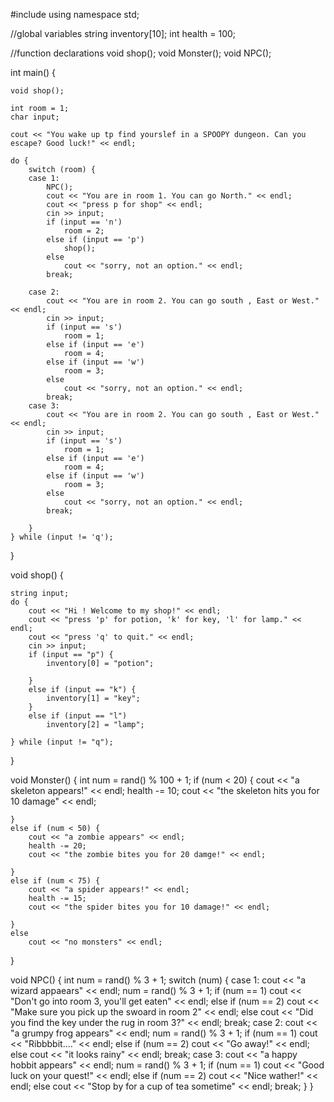 #include<iostream>
using namespace std;

//global variables
string inventory[10];
int health = 100;

//function declarations
void shop();
void Monster();
void NPC();


int main() {


	void shop();

	int room = 1;
	char input;

	cout << "You wake up tp find yourslef in a SPOOPY dungeon. Can you escape? Good luck!" << endl;

	do {
		switch (room) {
		case 1:
			NPC();
			cout << "You are in room 1. You can go North." << endl;
			cout << "press p for shop" << endl;
			cin >> input;
			if (input == 'n')
				room = 2;
			else if (input == 'p')
				shop();
			else
				cout << "sorry, not an option." << endl;
			break;
		
		case 2:
			cout << "You are in room 2. You can go south , East or West." << endl;
			cin >> input;
			if (input == 's')
				room = 1;
			else if (input == 'e')
				room = 4;
			else if (input == 'w')
				room = 3;
			else
				cout << "sorry, not an option." << endl;
			break;
		case 3:
			cout << "You are in room 2. You can go south , East or West." << endl;
			cin >> input;
			if (input == 's')
				room = 1;
			else if (input == 'e')
				room = 4;
			else if (input == 'w')
				room = 3;
			else
				cout << "sorry, not an option." << endl;
			break;

		}
	} while (input != 'q');
}




void shop() {

	string input;
	do {
		cout << "Hi ! Welcome to my shop!" << endl;
		cout << "press 'p' for potion, 'k' for key, 'l' for lamp." << endl;
		cout << "press 'q' to quit." << endl;
		cin >> input;
		if (input == "p") {
			inventory[0] = "potion";

		}
		else if (input == "k") {
			inventory[1] = "key";
		}
		else if (input == "l")
			inventory[2] = "lamp";

	} while (input != "q");

}

void Monster() {
	int num = rand() % 100 + 1; 
	if (num < 20) {
		cout << "a skeleton appears!" << endl;
		health -= 10;
		cout << "the skeleton hits you for 10 damage" << endl;

	}
	else if (num < 50) {
		cout << "a zombie appears" << endl;
		health -= 20;
		cout << "the zombie bites you for 20 damge!" << endl;

	}
	else if (num < 75) {
		cout << "a spider appears!" << endl;
		health -= 15;
		cout << "the spider bites you for 10 damage!" << endl;

	}
	else
		cout << "no monsters" << endl;
}

void NPC() {
	int num = rand() % 3 + 1;
	switch (num) {
	case 1:
		cout << "a wizard appaears" << endl;
		num = rand() % 3 + 1;
		if (num == 1)
			cout << "Don't go into room 3, you'll get eaten" << endl;
		else if (num == 2)
			cout << "Make sure you pick up the swoard in room 2" << endl;
		else
			cout << "Did you find the key under the rug in room 3?" << endl;
		break;
	case 2:
		cout << "a grumpy frog appears" << endl;
		num = rand() % 3 + 1;
		if (num == 1)
			cout << "Ribbbbit...." << endl;
		else if (num == 2)
			cout << "Go away!" << endl;
		else
			cout << "it looks rainy" << endl;
		break;
	case 3:
		cout << "a happy hobbit appears" << endl;
		num = rand() % 3 + 1;
		if (num == 1)
			cout << "Good luck on your quest!" << endl;
		else if (num == 2)
			cout << "Nice wather!" << endl;
		else
			cout << "Stop by for a cup of tea sometime" << endl;
		break;
	}
}
